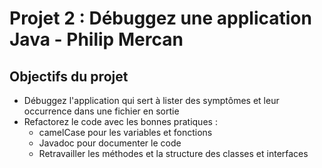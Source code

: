# Projet 2 : Débuggez une application Java - Philip Mercan

## Objectifs du projet
+ Débuggez l'application qui sert à lister des symptômes et leur occurrence dans une fichier en sortie
+ Refactorez le code avec les bonnes pratiques :
    * camelCase pour les variables et fonctions
    * Javadoc pour documenter le code
    * Retravailler les méthodes et la structure des classes et interfaces 

